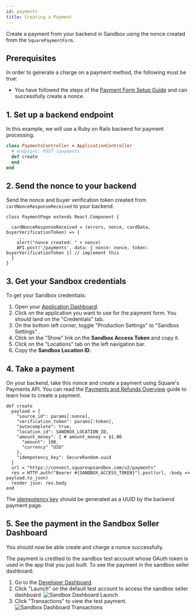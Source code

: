 ```yaml
---
id: payments
title: Creating a Payment
---
```


Create a payment from your backend in Sandbox using the nonce created from the `SquarePaymentForm`.

## Prerequisites

In order to generate a charge on a payment method, the following must be true:
* You have followed the steps of the [Payment Form Setup Guide](paymentform.md) and can successfully create a nonce.

## 1. Set up a backend endpoint

In this example, we will use a Ruby on Rails backend for payment processing.

```ruby
class PaymentsController < ApplicationController
  # endpoint: POST /payments
  def create
  end
end
```

## 2. Send the nonce to your backend

Send the nonce and buyer verification token created from `cardNonceResponseReceived` to your backend.

```
class PaymentPage extends React.Component {

  cardNonceResponseReceived = (errors, nonce, cardData, buyerVerificationToken) => {
    ...
    alert("nonce created: " + nonce)
    API.post('/payments', data: { nonce: nonce, token: buyerVerificationToken }) // implement this
  }
}
```

## 3. Get your Sandbox credentials

To get your Sandbox credentials:

1. Open your [Application Dashboard](https://connect.squareup.com/apps).
1. Click on the application you want to use for the payment form. You should land on the "Credentials" tab.
1. On the bottom left corner, toggle "Production Settings" to "Sandbox Settings" .
1. Click on the "Show" link on the **Sandbox Access Token** and copy it.
1. Click on the "Locations" tab on the left navigation bar.
1. Copy the **Sandbox Location ID**.

## 4. Take a payment

On your backend, take this nonce and create a payment using Square's Payments API. You can read the [Payments and Refunds Overview](https://developer.squareup.com/docs/payments-api/overview) guide to learn how to create a payment.

```
def create
  payload = {
    "source_id": params[:nonce],
    "verification_token": params[:token],
    "autocomplete": true,
    "location_id": SANDBOX_LOCATION_ID,
    "amount_money": { # amount_money = $1.00
      "amount": 100,
      "currency" "USD"
    },
    "idempotency_key": SecureRandom.uuid
  }
  url = "https://connect.squareupsandbox.com/v2/payments"
  res = HTTP.auth("Bearer #{SANDBOX_ACCESS_TOKEN}").post(url, :body => payload.to_json)
  render json: res.body
end
```

The [idempotency key](https://developer.squareup.com/docs/working-with-apis/idempotency) should be generated as a UUID by the backend payment page.

## 5. See the payment in the Sandbox Seller Dashboard

You should now be able create and charge a nonce successfully.

The payment is credited to the sandbox test account whose OAuth token is used in the app that you just built. To see the payment in the sandbox seller dashboard:

1. Go to the [Developer Dashboard](https://developer.squareup.com/apps).
1. Click "Launch" on the default test account to access the sandbox seller dashboard.
![Sandbox Dashboard Launch](assets/sandbox-dashboard-launch.png)
1. Click "Transactions" to view the test payment.
![Sandbox Dashboard Transactions](assets/sandbox-dashboard-transactions.png)